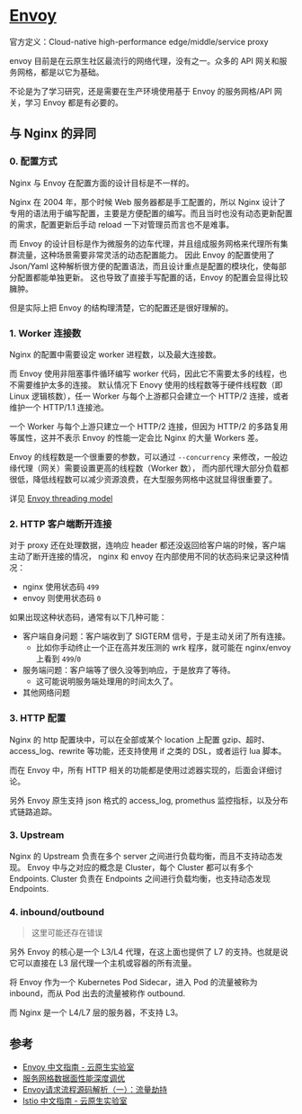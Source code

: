 # [Envoy](https://github.com/envoyproxy/envoy/)

官方定义：Cloud-native high-performance edge/middle/service proxy

envoy 目前是在云原生社区最流行的网络代理，没有之一。众多的 API 网关和服务网格，都是以它为基础。

不论是为了学习研究，还是需要在生产环境使用基于 Envoy 的服务网格/API 网关，学习 Envoy 都是有必要的。

## 与 Nginx 的异同

### 0. 配置方式

Nginx 与 Envoy 在配置方面的设计目标是不一样的。

Nginx 在 2004 年，那个时候 Web 服务器都是手工配置的，所以 Nginx 设计了专用的语法用于编写配置，主要是方便配置的编写。而且当时也没有动态更新配置的需求，配置更新后手动 reload 一下对管理员而言也不是难事。

而 Envoy 的设计目标是作为微服务的边车代理，并且组成服务网格来代理所有集群流量，这种场景需要非常灵活的动态配置能力。
因此 Envoy 的配置使用了 Json/Yaml 这种解析很方便的配置语法，而且设计重点是配置的模块化，使每部分配置都能单独更新。
这也导致了直接手写配置的话，Envoy 的配置会显得比较臃肿。

但是实际上把 Envoy 的结构理清楚，它的配置还是很好理解的。

### 1. Worker 连接数

Nginx 的配置中需要设定 worker 进程数，以及最大连接数。

而 Envoy 使用非阻塞事件循环编写 worker 代码，因此它不需要太多的线程，也不需要维护太多的连接。
默认情况下 Enovy 使用的线程数等于硬件线程数（即 Linux 逻辑核数），任一 Worker 与每个上游都只会建立一个 HTTP/2 连接，或者维护一个 HTTP/1.1 连接池。

一个 Worker 与每个上游只建立一个 HTTP/2 连接，但因为 HTTP/2 的多路复用等属性，这并不表示 Envoy 的性能一定会比 Nginx 的大量 Workers 差。

Envoy 的线程数是一个很重要的参数，可以通过 `--concurrency` 来修改，一般边缘代理（网关）需要设置更高的线程数（Worker 数），
而内部代理大部分负载都很低，降低线程数可以减少资源浪费，在大型服务网格中这就显得很重要了。


详见 [Envoy threading model](https://blog.envoyproxy.io/envoy-threading-model-a8d44b922310)


### 2. HTTP 客户端断开连接

对于 proxy 还在处理数据，连响应 header 都还没返回给客户端的时候，客户端主动了断开连接的情况，
nginx 和 envoy 在内部使用不同的状态码来记录这种情况：

- nginx 使用状态码 `499`
- envoy 则使用状态码 `0`

如果出现这种状态码，通常有以下几种可能：

- 客户端自身问题：客户端收到了 SIGTERM 信号，于是主动关闭了所有连接。
  - 比如你手动终止一个正在高并发压测的 wrk 程序，就可能在 nginx/envoy 上看到 `499`/`0`
- 服务端问题：客户端等了很久没等到响应，于是放弃了等待。
  - 这可能说明服务端处理用的时间太久了。
- 其他网络问题

### 3. HTTP 配置

Nginx 的 http 配置块中，可以在全部或某个 location 上配置 gzip、超时、access_log、rewrite 等功能，还支持使用 if 之类的 DSL，或者运行 lua 脚本。

而在 Envoy 中，所有 HTTP 相关的功能都是使用过滤器实现的，后面会详细讨论。

另外 Envoy 原生支持 json 格式的 access_log, promethus 监控指标，以及分布式链路追踪。

### 3. Upstream

Nginx 的 Upstream 负责在多个 server 之间进行负载均衡，而且不支持动态发现。
Envoy 中与之对应的概念是 Cluster，每个 Cluster 都可以有多个 Endpoints.
Cluster 负责在 Endpoints 之间进行负载均衡，也支持动态发现 Endpoints.

### 4. inbound/outbound

>这里可能还存在错误

另外 Envoy 的核心是一个 L3/L4 代理，在这上面也提供了 L7 的支持。也就是说它可以直接在 L3 层代理一个主机或容器的所有流量。

将 Envoy 作为一个 Kubernetes Pod Sidecar，进入 Pod 的流量被称为 inbound，而从 Pod 出去的流量被称作 outbound.

而 Nginx 是一个 L4/L7 层的服务器，不支持 L3。


## 参考

- [Envoy 中文指南 - 云原生实验室](https://fuckcloudnative.io/envoy-handbook)
- [服务网格数据面性能深度调优](https://mp.weixin.qq.com/s/sRH-VKJh2izfSJuG7dNhGg)
- [Envoy请求流程源码解析（一）：流量劫持](https://segmentfault.com/a/1190000041456849)
- [Istio 中文指南 - 云原生实验室](https://github.com/yangchuansheng/envoy-handbook)
